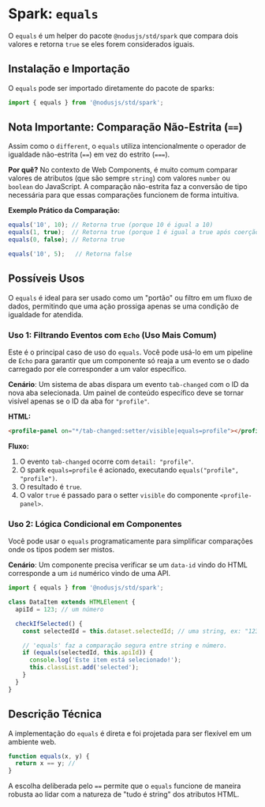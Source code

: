 # Spark: `equals`

O `equals` é um helper do pacote `@nodusjs/std/spark` que compara dois valores e retorna `true` se eles forem considerados iguais.

## Instalação e Importação

O `equals` pode ser importado diretamente do pacote de sparks:

```javascript
import { equals } from '@nodusjs/std/spark';
```

## Nota Importante: Comparação Não-Estrita (`==`)

Assim como o `different`, o `equals` utiliza intencionalmente o operador de igualdade não-estrita (`==`) em vez do estrito (`===`).

**Por quê?** No contexto de Web Components, é muito comum comparar valores de atributos (que são sempre `string`) com valores `number` ou `boolean` do JavaScript. A comparação não-estrita faz a conversão de tipo necessária para que essas comparações funcionem de forma intuitiva.

**Exemplo Prático da Comparação:**

```javascript
equals('10', 10); // Retorna true (porque 10 é igual a 10)
equals(1, true);  // Retorna true (porque 1 é igual a true após coerção)
equals(0, false); // Retorna true

equals('10', 5);   // Retorna false
```

## Possíveis Usos

O `equals` é ideal para ser usado como um "portão" ou filtro em um fluxo de dados, permitindo que uma ação prossiga apenas se uma condição de igualdade for atendida.

### Uso 1: Filtrando Eventos com `Echo` (Uso Mais Comum)

Este é o principal caso de uso do `equals`. Você pode usá-lo em um pipeline de `Echo` para garantir que um componente só reaja a um evento se o dado carregado por ele corresponder a um valor específico.

**Cenário**: Um sistema de abas dispara um evento `tab-changed` com o ID da nova aba selecionada. Um painel de conteúdo específico deve se tornar visível apenas se o ID da aba for `"profile"`.

**HTML:**

```html
<profile-panel on="*/tab-changed:setter/visible|equals=profile"></profile-panel>
```

**Fluxo:**

1.  O evento `tab-changed` ocorre com `detail: "profile"`.
2.  O spark `equals=profile` é acionado, executando `equals("profile", "profile")`.
3.  O resultado é `true`.
4.  O valor `true` é passado para o setter `visible` do componente `<profile-panel>`.

### Uso 2: Lógica Condicional em Componentes

Você pode usar o `equals` programaticamente para simplificar comparações onde os tipos podem ser mistos.

**Cenário**: Um componente precisa verificar se um `data-id` vindo do HTML corresponde a um `id` numérico vindo de uma API.

```javascript
import { equals } from '@nodusjs/std/spark';

class DataItem extends HTMLElement {
  apiId = 123; // um número

  checkIfSelected() {
    const selectedId = this.dataset.selectedId; // uma string, ex: "123"

    // 'equals' faz a comparação segura entre string e número.
    if (equals(selectedId, this.apiId)) {
      console.log('Este item está selecionado!');
      this.classList.add('selected');
    }
  }
}
```

## Descrição Técnica

A implementação do `equals` é direta e foi projetada para ser flexível em um ambiente web.

```javascript
function equals(x, y) {
  return x == y; //
}
```

A escolha deliberada pelo `==` permite que o `equals` funcione de maneira robusta ao lidar com a natureza de "tudo é string" dos atributos HTML.
